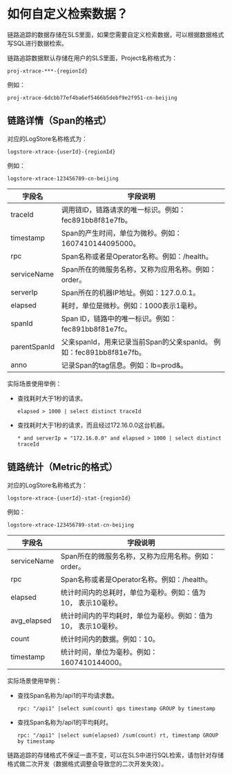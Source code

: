 # 如何自定义检索数据？

链路追踪的数据存储在SLS里面，如果您需要自定义检索数据，可以根据数据格式写SQL进行数据检索。

链路追踪数据默认存储在用户的SLS里面，Project名称格式为：

```
proj-xtrace-***-{regionId}
```

例如：

```
proj-xtrace-6dcbb77ef4ba6ef5466b5debf9e2f951-cn-beijing
```

## 链路详情（Span的格式）

对应的LogStore名称格式为：

```
logstore-xtrace-{userId}-{regionId}
```

例如：

```
logstore-xtrace-123456789-cn-beijing
```

|字段名|字段说明|
|---|----|
|traceId|调用链ID，链路请求的唯一标识。例如：fec891bb8f81e7fb。|
|timestamp|Span的产生时间，单位为微秒。例如：1607410144095000。|
|rpc|Span名称或者是Operator名称。例如：/health。|
|serviceName|Span所在的微服务名称，又称为应用名称。例如：order。|
|serverIp|Span所在的机器IP地址。例如：127.0.0.1。|
|elapsed|耗时，单位是微秒。例如：1000表示1毫秒。|
|spanId|Span ID，链路中的唯一标识。例如：fec891bb8f81e7fc。|
|parentSpanId|父亲spanId，用来记录当前Span的父亲spanId。 例如：fec891bb8f81e7fb。|
|anno|记录Span的tag信息。例如：lb=prod&。|

实际场景使用举例：

-   查找耗时大于1秒的请求。

    ```
    elapsed > 1000 | select distinct traceId
    ```

-   查找耗时大于1秒的请求，而且经过172.16.0.0这台机器。

    ```
    * and serverIp = "172.16.0.0" and elapsed > 1000 | select distinct traceId
    ```


## 链路统计（Metric的格式）

对应的LogStore名称格式为：

```
logstore-xtrace-{userId}-stat-{regionId}
```

例如：

```
logstore-xtrace-123456789-stat-cn-beijing
```

|字段名|字段说明|
|---|----|
|serviceName|Span所在的微服务名称，又称为应用名称。例如：order。|
|rpc|Span名称或者是Operator名称。例如：/health。|
|elapsed|统计时间内的总耗时，单位为毫秒。例如：值为10， 表示10毫秒。|
|avg\_elapsed|统计时间内的平均耗时，单位为毫秒。例如：值为10， 表示10毫秒。|
|count|统计时间内的数据。例如：10。|
|timestamp|统计时间，单位为毫秒。例如：1607410144000。|

实际场景使用举例：

-   查找Span名称为/api1的平均请求数。

    ```
    rpc: "/api1" |select sum(count) qps timestamp GROUP by timestamp
    ```

-   查找Span名称为/api1的平均耗时。

    ```
    rpc: "/api1" |select sum(elapsed) /sum(count) rt, timestamp GROUP by timestamp
    ```


链路追踪的存储格式不保证一直不变，可以在SLS中进行SQL检索，请勿针对存储格式做二次开发（数据格式调整会导致您的二次开发失效）。

